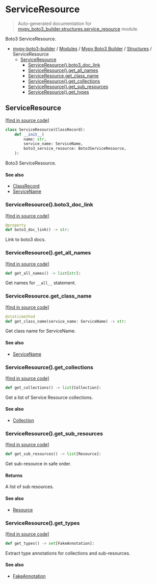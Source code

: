 # ServiceResource

> Auto-generated documentation for [mypy_boto3_builder.structures.service_resource](https://github.com/vemel/mypy_boto3_builder/blob/master/mypy_boto3_builder/structures/service_resource.py) module.

Boto3 ServiceResource.

- [mypy-boto3-builder](../../README.md#mypy_boto3_builder) / [Modules](../../MODULES.md#mypy-boto3-builder-modules) / [Mypy Boto3 Builder](../index.md#mypy-boto3-builder) / [Structures](index.md#structures) / ServiceResource
    - [ServiceResource](#serviceresource)
        - [ServiceResource().boto3_doc_link](#serviceresourceboto3_doc_link)
        - [ServiceResource().get_all_names](#serviceresourceget_all_names)
        - [ServiceResource.get_class_name](#serviceresourceget_class_name)
        - [ServiceResource().get_collections](#serviceresourceget_collections)
        - [ServiceResource().get_sub_resources](#serviceresourceget_sub_resources)
        - [ServiceResource().get_types](#serviceresourceget_types)

## ServiceResource

[[find in source code]](https://github.com/vemel/mypy_boto3_builder/blob/master/mypy_boto3_builder/structures/service_resource.py#L20)

```python
class ServiceResource(ClassRecord):
    def __init__(
        name: str,
        service_name: ServiceName,
        boto3_service_resource: Boto3ServiceResource,
    ):
```

Boto3 ServiceResource.

#### See also

- [ClassRecord](class_record.md#classrecord)
- [ServiceName](../service_name.md#servicename)

### ServiceResource().boto3_doc_link

[[find in source code]](https://github.com/vemel/mypy_boto3_builder/blob/master/mypy_boto3_builder/structures/service_resource.py#L91)

```python
@property
def boto3_doc_link() -> str:
```

Link to boto3 docs.

### ServiceResource().get_all_names

[[find in source code]](https://github.com/vemel/mypy_boto3_builder/blob/master/mypy_boto3_builder/structures/service_resource.py#L111)

```python
def get_all_names() -> list[str]:
```

Get names for `__all__` statement.

### ServiceResource.get_class_name

[[find in source code]](https://github.com/vemel/mypy_boto3_builder/blob/master/mypy_boto3_builder/structures/service_resource.py#L62)

```python
@staticmethod
def get_class_name(service_name: ServiceName) -> str:
```

Get class name for ServiceName.

#### See also

- [ServiceName](../service_name.md#servicename)

### ServiceResource().get_collections

[[find in source code]](https://github.com/vemel/mypy_boto3_builder/blob/master/mypy_boto3_builder/structures/service_resource.py#L122)

```python
def get_collections() -> list[Collection]:
```

Get a list of Service Resource collections.

#### See also

- [Collection](collection.md#collection)

### ServiceResource().get_sub_resources

[[find in source code]](https://github.com/vemel/mypy_boto3_builder/blob/master/mypy_boto3_builder/structures/service_resource.py#L138)

```python
def get_sub_resources() -> list[Resource]:
```

Get sub-resource in safe order.

#### Returns

A list of sub resources.

#### See also

- [Resource](resource.md#resource)

### ServiceResource().get_types

[[find in source code]](https://github.com/vemel/mypy_boto3_builder/blob/master/mypy_boto3_builder/structures/service_resource.py#L98)

```python
def get_types() -> set[FakeAnnotation]:
```

Extract type annotations for collections and sub-resources.

#### See also

- [FakeAnnotation](../type_annotations/fake_annotation.md#fakeannotation)
